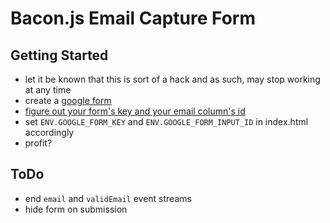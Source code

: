 Bacon.js Email Capture Form
===========================


Getting Started
---------------

- let it be known that this is sort of a hack and as such, may stop working at any time
- create a [google form](forms.google.com)
- [figure out your form's key and your email column's id](https://wiki.base22.com/pages/viewpage.action?pageId=72942000#SendingdatatoGoogledocsfromyourwebpage,usingyourownformandAJAX!-Requirements)
- set `ENV.GOOGLE_FORM_KEY` and `ENV.GOOGLE_FORM_INPUT_ID` in index.html accordingly
- profit?


ToDo
----

- end `email` and `validEmail` event streams
- hide form on submission


